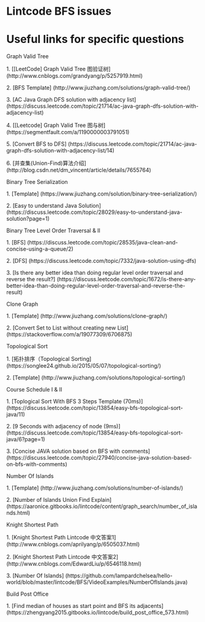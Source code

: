 # Lintcode BFS issues

# Useful links for specific questions
<p>Graph Valid Tree
<p>1. [[LeetCode] Graph Valid Tree 图验证树] (http://www.cnblogs.com/grandyang/p/5257919.html)
<p>2. [BFS Template] (http://www.jiuzhang.com/solutions/graph-valid-tree/)
<p>3. [AC Java Graph DFS solution with adjacency list] (https://discuss.leetcode.com/topic/21714/ac-java-graph-dfs-solution-with-adjacency-list)
<p>4. [[Leetcode] Graph Valid Tree 图与树] (https://segmentfault.com/a/1190000003791051)
<p>5. [Convert BFS to DFS] (https://discuss.leetcode.com/topic/21714/ac-java-graph-dfs-solution-with-adjacency-list/14)
<p>6. [并查集(Union-Find)算法介绍] (http://blog.csdn.net/dm_vincent/article/details/7655764)

<p>Binary Tree Serialization
<p>1. [Template] (https://www.jiuzhang.com/solution/binary-tree-serialization/)
<p>2. [Easy to understand Java Solution] (https://discuss.leetcode.com/topic/28029/easy-to-understand-java-solution?page=1)

<p>Binary Tree Level Order Traversal & II
<p>1. [BFS] (https://discuss.leetcode.com/topic/28535/java-clean-and-concise-using-a-queue/2)
<p>2. [DFS] (https://discuss.leetcode.com/topic/7332/java-solution-using-dfs)
<p>3. [Is there any better idea than doing regular level order traversal and reverse the result?] (https://discuss.leetcode.com/topic/1672/is-there-any-better-idea-than-doing-regular-level-order-traversal-and-reverse-the-result)

<p>Clone Graph
<p>1. [Template] (http://www.jiuzhang.com/solutions/clone-graph/)
<P>2. [Convert Set to List without creating new List] (https://stackoverflow.com/a/19077309/6706875)

<p>Topological Sort
<p>1. [拓扑排序（Topological Sorting] (https://songlee24.github.io/2015/05/07/topological-sorting/)
<p>2. [Template] (http://www.jiuzhang.com/solutions/topological-sorting/)

<p>Course Schedule I & II
<p>1. [Toplogical Sort With BFS 3 Steps Template (70ms)] (https://discuss.leetcode.com/topic/13854/easy-bfs-topological-sort-java/11)
<p>2. [9 Seconds with adjacency of node (9ms)] (https://discuss.leetcode.com/topic/13854/easy-bfs-topological-sort-java/6?page=1)
<p>3. [Concise JAVA solution based on BFS with comments] (https://discuss.leetcode.com/topic/27940/concise-java-solution-based-on-bfs-with-comments)

<p>Number Of Islands
<p>1. [Template] (http://www.jiuzhang.com/solutions/number-of-islands/)
<p>2. [Number of Islands Union Find Explain] (https://aaronice.gitbooks.io/lintcode/content/graph_search/number_of_islands.html)

<p>Knight Shortest Path
<p>1. [Knight Shortest Path Lintcode 中文答案1] (http://www.cnblogs.com/aprilyang/p/6505037.html)
<p>2. [Knight Shortest Path Lintcode 中文答案2] (http://www.cnblogs.com/EdwardLiu/p/6546118.html)
<p>3. [Number Of Islands] (https://github.com/lampardchelsea/hello-world/blob/master/lintcode/BFS/VideoExamples/NumberOfIslands.java)

<p>Build Post Office
<p>1. [Find median of houses as start point and BFS its adjacents] (https://zhengyang2015.gitbooks.io/lintcode/build_post_office_573.html)




